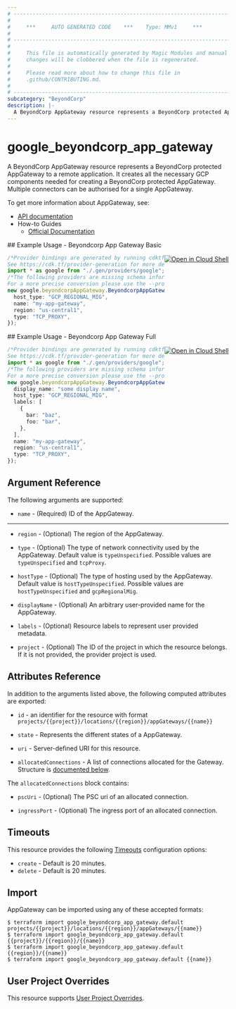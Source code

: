 ```yaml
---
# ----------------------------------------------------------------------------
#
#     ***     AUTO GENERATED CODE    ***    Type: MMv1     ***
#
# ----------------------------------------------------------------------------
#
#     This file is automatically generated by Magic Modules and manual
#     changes will be clobbered when the file is regenerated.
#
#     Please read more about how to change this file in
#     .github/CONTRIBUTING.md.
#
# ----------------------------------------------------------------------------
subcategory: "BeyondCorp"
description: |-
  A BeyondCorp AppGateway resource represents a BeyondCorp protected AppGateway to a remote application.
---
```


# google\_beyondcorp\_app\_gateway

A BeyondCorp AppGateway resource represents a BeyondCorp protected AppGateway to a remote application. It creates
all the necessary GCP components needed for creating a BeyondCorp protected AppGateway. Multiple connectors can be
authorised for a single AppGateway.

To get more information about AppGateway, see:

* [API documentation](https://cloud.google.com/beyondcorp/docs/reference/rest#rest-resource:-v1.projects.locations.appgateways)
* How-to Guides
  * [Official Documentation](https://cloud.google.com/beyondcorp-enterprise/docs/enable-app-connector)

<div class = "oics-button" style="float: right; margin: 0 0 -15px">
  <a href="https://console.cloud.google.com/cloudshell/open?cloudshell_git_repo=https%3A%2F%2Fgithub.com%2Fterraform-google-modules%2Fdocs-examples.git&cloudshell_working_dir=beyondcorp_app_gateway_basic&cloudshell_image=gcr.io%2Fgraphite-cloud-shell-images%2Fterraform%3Alatest&open_in_editor=main.tf&cloudshell_print=.%2Fmotd&cloudshell_tutorial=.%2Ftutorial.md" target="_blank">
    <img alt="Open in Cloud Shell" src="//gstatic.com/cloudssh/images/open-btn.svg" style="max-height: 44px; margin: 32px auto; max-width: 100%;">
  </a>
</div>
## Example Usage - Beyondcorp App Gateway Basic

```typescript
/*Provider bindings are generated by running cdktf get.
See https://cdk.tf/provider-generation for more details.*/
import * as google from "./.gen/providers/google";
/*The following providers are missing schema information and might need manual adjustments to synthesize correctly: google.
For a more precise conversion please use the --provider flag in convert.*/
new google.beyondcorpAppGateway.BeyondcorpAppGateway(this, "app_gateway", {
  host_type: "GCP_REGIONAL_MIG",
  name: "my-app-gateway",
  region: "us-central1",
  type: "TCP_PROXY",
});

```

<div class = "oics-button" style="float: right; margin: 0 0 -15px">
  <a href="https://console.cloud.google.com/cloudshell/open?cloudshell_git_repo=https%3A%2F%2Fgithub.com%2Fterraform-google-modules%2Fdocs-examples.git&cloudshell_working_dir=beyondcorp_app_gateway_full&cloudshell_image=gcr.io%2Fgraphite-cloud-shell-images%2Fterraform%3Alatest&open_in_editor=main.tf&cloudshell_print=.%2Fmotd&cloudshell_tutorial=.%2Ftutorial.md" target="_blank">
    <img alt="Open in Cloud Shell" src="//gstatic.com/cloudssh/images/open-btn.svg" style="max-height: 44px; margin: 32px auto; max-width: 100%;">
  </a>
</div>
## Example Usage - Beyondcorp App Gateway Full

```typescript
/*Provider bindings are generated by running cdktf get.
See https://cdk.tf/provider-generation for more details.*/
import * as google from "./.gen/providers/google";
/*The following providers are missing schema information and might need manual adjustments to synthesize correctly: google.
For a more precise conversion please use the --provider flag in convert.*/
new google.beyondcorpAppGateway.BeyondcorpAppGateway(this, "app_gateway", {
  display_name: "some display name",
  host_type: "GCP_REGIONAL_MIG",
  labels: [
    {
      bar: "baz",
      foo: "bar",
    },
  ],
  name: "my-app-gateway",
  region: "us-central1",
  type: "TCP_PROXY",
});

```

## Argument Reference

The following arguments are supported:

* `name` -
  (Required)
  ID of the AppGateway.

***

*   `region` -
    (Optional)
    The region of the AppGateway.

*   `type` -
    (Optional)
    The type of network connectivity used by the AppGateway.
    Default value is `typeUnspecified`.
    Possible values are `typeUnspecified` and `tcpProxy`.

*   `hostType` -
    (Optional)
    The type of hosting used by the AppGateway.
    Default value is `hostTypeUnspecified`.
    Possible values are `hostTypeUnspecified` and `gcpRegionalMig`.

*   `displayName` -
    (Optional)
    An arbitrary user-provided name for the AppGateway.

*   `labels` -
    (Optional)
    Resource labels to represent user provided metadata.

*   `project` - (Optional) The ID of the project in which the resource belongs.
    If it is not provided, the provider project is used.

## Attributes Reference

In addition to the arguments listed above, the following computed attributes are exported:

*   `id` - an identifier for the resource with format `projects/{{project}}/locations/{{region}}/appGateways/{{name}}`

*   `state` -
    Represents the different states of a AppGateway.

*   `uri` -
    Server-defined URI for this resource.

*   `allocatedConnections` -
    A list of connections allocated for the Gateway.
    Structure is [documented below](#nested_allocated_connections).

<a name="nested_allocated_connections"></a>The `allocatedConnections` block contains:

*   `pscUri` -
    (Optional)
    The PSC uri of an allocated connection.

*   `ingressPort` -
    (Optional)
    The ingress port of an allocated connection.

## Timeouts

This resource provides the following
[Timeouts](https://developer.hashicorp.com/terraform/plugin/sdkv2/resources/retries-and-customizable-timeouts) configuration options:

* `create` - Default is 20 minutes.
* `delete` - Default is 20 minutes.

## Import

AppGateway can be imported using any of these accepted formats:

```console
$ terraform import google_beyondcorp_app_gateway.default projects/{{project}}/locations/{{region}}/appGateways/{{name}}
$ terraform import google_beyondcorp_app_gateway.default {{project}}/{{region}}/{{name}}
$ terraform import google_beyondcorp_app_gateway.default {{region}}/{{name}}
$ terraform import google_beyondcorp_app_gateway.default {{name}}
```

## User Project Overrides

This resource supports [User Project Overrides](https://registry.terraform.io/providers/hashicorp/google/latest/docs/guides/provider_reference#user_project_override).
